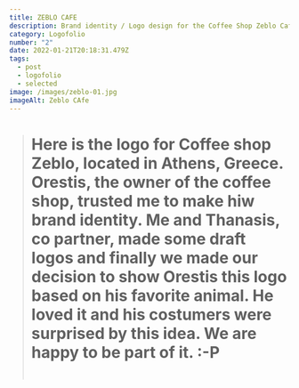 ```yaml
---
title: ZEBLO CAFE
description: Brand identity / Logo design for the Coffee Shop Zeblo Cafe "The Original"
category: Logofolio
number: "2"
date: 2022-01-21T20:18:31.479Z
tags:
  - post
  - logofolio
  - selected
image: /images/zeblo-01.jpg
imageAlt: Zeblo CAfe
---
```

> # Here is the logo for Coffee shop Zeblo, located in Athens, Greece. Orestis, the owner of the coffee shop, trusted me to make hiw brand identity. Me and Thanasis, co partner, made some draft logos and finally we made our decision to show Orestis this logo based on his favorite animal. He loved it and his costumers were surprised by this idea. We are happy to be part of it. :-P
>
> ![]()
>
> ![]()